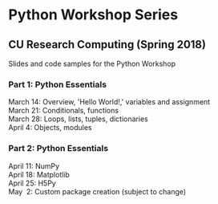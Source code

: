 # Python Workshop Series
## CU Research Computing (Spring 2018)
Slides and code samples for the Python Workshop


### Part 1:  Python Essentials
March 14:  Overview, 'Hello World!,' variables and assignment  
March 21:  Conditionals, functions  
March 28:  Loops, lists, tuples, dictionaries  
April 4:  Objects, modules  

### Part 2:  Python Essentials  
April 11:  NumPy    
April 18:  Matplotlib    
April 25:  H5Py  
May &nbsp;2:  Custom package creation (subject to change)  
  
